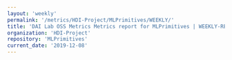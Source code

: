 ```yaml
---
layout: 'weekly'
permalink: '/metrics/HDI-Project/MLPrimitives/WEEKLY/'
title: 'DAI Lab OSS Metrics Metrics report for MLPrimitives | WEEKLY-REPORT-2019-12-08'
organization: 'HDI-Project'
repository: 'MLPrimitives'
current_date: '2019-12-08'
---
```


